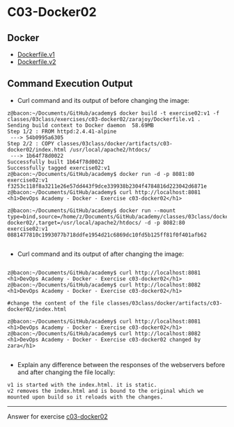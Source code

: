# C03-Docker02

## Docker 
- [Dockerfile.v1](Dockerfile.v1)
- [Dockerfile.v2](Dockerfile.v2)

## Command Execution Output
- Curl command and its output of before changing the image:
```
z@bacon:~/Documents/GitHub/academy$ docker build -t exercise02:v1 -f classes/03class/exercises/c03-docker02/zarajoy/Dockerfile.v1 .
Sending build context to Docker daemon  58.69MB
Step 1/2 : FROM httpd:2.4.41-alpine
 ---> 54b0995a6305
Step 2/2 : COPY classes/03class/docker/artifacts/c03-docker02/index.html /usr/local/apache2/htdocs/
 ---> 1b64f78d0022
Successfully built 1b64f78d0022
Successfully tagged exercise02:v1
z@bacon:~/Documents/GitHub/academy$ docker run -d -p 8081:80 exercise02:v1
f3253c118f8a3211e26e57dd443f9dce339938b2304f4784816d223042d6871e
z@bacon:~/Documents/GitHub/academy$ curl http://localhost:8081
<h1>DevOps Academy - Docker - Exercise c03-docker02</h1>

z@bacon:~/Documents/GitHub/academy$ docker run --mount type=bind,source=/home/z/Documents/GitHub/academy/classes/03class/docker/artifacts/c03-docker02/,target=/usr/local/apache2/htdocs/ -d -p 8082:80 exercise02:v1
0881477810c1993077b718ddfe1954d21c6869dc10fd5b125ff81f0f401afb62


```

- Curl command and its output of after changing the image:
```

z@bacon:~/Documents/GitHub/academy$ curl http://localhost:8081
<h1>DevOps Academy - Docker - Exercise c03-docker02</h1>
z@bacon:~/Documents/GitHub/academy$ curl http://localhost:8082
<h1>DevOps Academy - Docker - Exercise c03-docker02</h1>

#change the content of the file classes/03class/docker/artifacts/c03-docker02/index.html

z@bacon:~/Documents/GitHub/academy$ curl http://localhost:8081
<h1>DevOps Academy - Docker - Exercise c03-docker02</h1>
z@bacon:~/Documents/GitHub/academy$ curl http://localhost:8082
<h1>DevOps Academy - Docker - Exercise c03-docker02 changed by zara</h1>


```

- Explain any difference between the responses of the webservers before and after changing the file locally:
```
v1 is started with the index.html. it is static.
v2 removes the index.html and is bound to the original which we mounted upon build so it reloads with the changes.
```

<!-- Don't change anything below this point-->
<!-- Before commiting, remove both commented lines--> 
***
Answer for exercise [c03-docker02](https://github.com/devopsacademyau/academy/blob/af3225a3436f263164e8daebc6bbd1ef3122b900/classes/03class/exercises/c03-docker02/README.md)